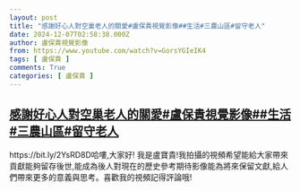 ```yaml
---
layout: post
title: "感謝好心人對空巢老人的關愛#盧保貴視覺影像##生活#三農山區#留守老人"
date: 2024-12-07T02:58:38.000Z
author: 盧保貴視覺影像
from: https://www.youtube.com/watch?v=GorsYGIeIK4
tags: [ 盧保貴 ]
comments: True
categories: [ 盧保貴 ]
---
```

<!--1733540318000-->
[感謝好心人對空巢老人的關愛#盧保貴視覺影像##生活#三農山區#留守老人](https://www.youtube.com/watch?v=GorsYGIeIK4)
------

<div>
https://bit.ly/2YsRD8D哈嘍,大家好! 我是盧寶貴!我拍攝的視頻希望能給大家帶來貢獻能夠留存後世,能成為後人對現在的歷史參考期待影像能為將來保留文獻,給人們帶來更多的意義與思考。喜歡我的視頻記得評論哦!
</div>
